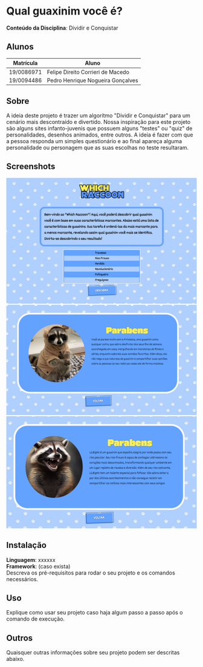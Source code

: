 # Qual guaxinim você é?


**Conteúdo da Disciplina**: Dividir e Conquistar<br>

## Alunos
|Matrícula | Aluno |
| -- | -- |
| 19/0086971  |  Felipe Direito Corrieri de Macedo |
| 19/0094486  |  Pedro Henrique Nogueira Gonçalves |

## Sobre 
A ideia deste projeto é trazer um algorítmo "Dividir e Conquistar" para um cenário mais descontraído e divertido. Nossa inspiração para este projeto são alguns sites infanto-juvenis que possuem alguns "testes" ou "quiz" de personalidades, desenhos animados, entre outros. A ideia é fazer com que a pessoa responda um simples questionário e ao final apareça alguma personalidade ou personagem que as suas escolhas no teste resultaram. 

## Screenshots
![alt text](https://github.com/projeto-de-algoritmos/D-C_Teste_de_Personagem/blob/master/app/assets/readme1.png?raw=true)
![alt text](https://github.com/projeto-de-algoritmos/D-C_Teste_de_Personagem/blob/master/app/assets/readme2.png?raw=true)
![alt text](https://github.com/projeto-de-algoritmos/D-C_Teste_de_Personagem/blob/master/app/assets/readme3.png?raw=true)

## Instalação 
**Linguagem**: xxxxxx<br>
**Framework**: (caso exista)<br>
Descreva os pré-requisitos para rodar o seu projeto e os comandos necessários.

## Uso 
Explique como usar seu projeto caso haja algum passo a passo após o comando de execução.

## Outros 
Quaisquer outras informações sobre seu projeto podem ser descritas abaixo.




